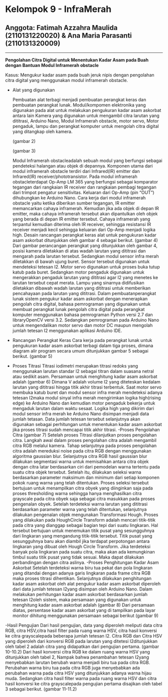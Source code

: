 # Kelompok 9 - InfraMerah
## Anggota: Fatimah Azzahra Maulida (2110131220020) & Ana Maria Parasanti (2110131320009)

---
**Pengolahan Citra Digital untuk Menentukan Kadar Asam pada Buah dengan Bantuan Modul Inframerah obstacle**

Kasus: Mengukur kadar asam pada buah jeruk nipis dengan pengolahan citra digital yang menggunakan modul inframerah obstacle.

- Alat yang digunakan

  Pembuatan   alat   terbagi   menjadi   pembuatan perangkat   keras   dan   pembuatan   perangkat lunak.    Modul/kompomen    elektronika    yang digunakan pada alat untuk melakukan pengukuran  kadar  asam  askorbat  antara  lain Kamera yang digunakan untuk mengambil citra larutan  yang  dititrasi,  Arduino  Nano,  Modul Inframerah obstacle,    motor    servo,    Motor pengaduk,   lampu   dan   perangkat komputer untuk  mengolah  citra digital  yang  ditangkap oleh kamera.

  (gambar 2)

  (gambar 3)

  Modul   Inframerah obstacleadalah    sebuah modul    yang    berfungsi    sebagai    pendeteksi halangan  atau  objek  di  depannya.  Komponen utama  dari  modul  inframerah obstacle terdiri dari Infrared(IR) emitter dan Infrared(IR) receiver/phototransistor. Pada modul inframerah obstacleterdapat  Op-Amp  LM  365 yang  berfungsi  sebagai  komparator  tegangan dari   rangkaian   IR receiver dan   rangkaian pembagi    tegangan    dari trimpot    pengatur sensitivitas.    Keluaran    dari    Op-Amp (pin “OUT”) dihubungkan ke Arduino Nano.
Cara kerja dari modul inframerah obstacle yaitu ketika  diberikan  sumber  tegangan,  IR emitter memancarkan   cahaya   inframerah.   Kemudian jika ada objek di depan IR emitter, maka cahaya inframerah   tersebut   akan   dipantulkan   oleh objek yang berada di depan IR emitter tersebut. Cahaya   inframerah  yang   terpantul   kemudian diterima  oleh  IR receiver,  sehingga  resistansi IR receiver menjadi  kecil  sehingga  keluaran dari Op-Amp menjadi logika  high. Desain  rancangan  perangkat  keras  alat  untuk pengukuran  kadar  asam  askorbat  ditunjukkan oleh gambar 4 sebagai berikut.
(gambar 4)
Dari    gambar    perancangan    perangkat    yang ditunjukkan   oleh   gambar   4,   posisi   kamera diletakkan  di  atas  wadah  larutan  yang  dititrasi dan mengarah pada larutan tersebut. Sedangkan modul  sensor  infra  merah  diletakkan  di  bawah ujung  buret.  Sensor  tersebut  digunakan  untuk mendeteksi  tetesan  I2.  Motor  servo  digunakan untuk   proses   buka   tutup   katub   pada   buret. Sedangkan  motor  pengaduk  digunakan  untuk mengerakkan  pengaduk  larutan  yang  dititrasi agar  I2 yang  menetes  ke  larutan  tersebut  cepat merata.    Lampu    yang    sinarnya    didifusikan diletakkan dibawah wadah larutan yang dititrasi untuk  memberikan  pencahayaan  pada  larutan yang dititrasi.
Dalam    pembuatanperangkat    lunak    sistem pengukur kadar asam askorbat dengan menerapkan   pengolah   citra   digital,   bahasa pemrograman  yang  digunakan  untuk  membuat perangkat   lunak   pengolah   citra   digital   pada perangkat komputer    menggunakan    bahasa pemrograman   Python   versi   2.7   dan libraryOpenCV  versi  3.2.  Sedangkan  pemrograman pada    Arduino    Nano    untuk mengendalikan motor  servo  dan  motor  DC  maupun  mengolah jumlah    tetesan     I2 menggunakan aplikasi Arduino IDE.

- Rancangan Perangkat Keras
Cara    kerja    pada    perangkat    lunak    untuk pengukuran  kadar  asam askorbat  terbagi  dalam tiga proses, dimana diagram alir program secara umum ditunjukkan gambar 5 sebagai berikut.
(gambar 5)

- Proses Titrasi
Titrasi  iodimetri merupakan  titrasi  redoks  yang menggunakan  larutan  standar  I2 sebagai  titran dalam  suasana  netral  atau  sedikit  asam. Persamaan  untuk  menghitung  kadar asam askorbat adalah
(gambar 6)
Dimana V adalah  volume  I2 yang  diteteskan kedalam larutan yang dititrasi hingga titik akhir titrasi terbentuk. Saat  motor  servo  membuka  katub  buret  dan modul  sensor  infra  merah mendeteksi  adanya tetesan   I2maka   modul   sinyal   infra   merah mengirimkan   logika high(rising   edge)   ke Arduino  Nano  dan  kemudian  motor  pengaduk bekerja  untuk  mengaduk  larutan  dalam  waktu sesaat.  Logika  high  yang  dikirim  dari  modul sensor  infra  merah  ke  Arduino  Nano  disimpan menjadi   data   jumlah   tetasan.   Data   jumlah tetesan   tersebut   selanjutnya   akan   digunakan sebagai  perhitungan  untuk  menentukan  kadar asam    askorbat    jika    proses    titrasi    sudah mencapai titik akhir titrasi.
-Proses Pengolahan Citra
(gambar 7)
Setelah    proses    Titrasi    dilanjutkan    proses pengolahan  citra.  Langkah  awal  dalam  proses pengolahan  citra  adalah  mengambil  citra  RGB melalui  kamera. Tahap selanjutnya pada proses pengolahan citra adalah mereduksi noise pada    citra    RGB    dengan menggunakan algoritma gaussian blur. Selanjutnya   citra   RGB   hasil gaussian   blur dilakukan segmentasi warna untuk memisahkan antara citra objek dengan citra latar berdasarkan ciri  dari  pemodelan  warna  tertentu  pada  suatu citra  objek  tersebut. Setelah itu, dilakukan seleksi warna  berdasarkan  parameter  maksimum  dan minimum  dari  setiap  komponen  pokok ruang warna yang telah   ditentukan. Proses seleksi  tersebut  bertujuan  untuk  menampilkan citra  obyek  yang  diinginkan  saja  pada  proses thresholding warna sehingga hanya menghasilkan  citra grayscale pada  citra  obyek saja    sebagai    citra    masukkan    pada    proses pengenalan obyek. Setelah  terdeteksi  warna  larutan  yang  dititrasi berdasarkan    parameter    warna    yang    telah ditentukan,  selanjutnya  dilakukan  pengenalan objek mengunakan Transformasi Hough. Proses   yang   dilakukan   pada HoughCircle Transform adalah  mencari  titik-titik  pada  citra yang  dianggap  sebagai  bagian  tepi  dari  suatu lingkaran. Hal tersebut bertujuan untuk menemukan titik  pusat  yang  sesungguhnya  dari  lingkaran yang   mengandung   titik-titik   tersebut.   Titik pusat  yang  sesungguhnya  baru  akan  diambil jika terdapat perpotongan antara lingkaran yang dibuat   oleh Hough   Circle   Transform.   Jika terdeteksi  banyak  pola  lingkaran  pada  suatu citra, maka akan ada kemungkinan timbul suatu titik   pusat   yang   tidak   sesuai.   Maka   dapat dilakukan  perbandingan  dengan  citra  aslinya.
-Proses Penghitungan Kadar Asam Askorbat
Setelah terdeteksi warna biru tua pekat dan pola lingkaran  yang  ditandai  dengan  adanya  garis lingkaran  pada  frame  citra  RGB  maka  proses titrasi dihentikan. Selanjutnya dilakukan penghitungan  kadar  asam  askorbat  oleh  alat pengukur  kadar  asam  askorbat  diperoleh  dari data   jumlah   tetesan   I2yang   disimpan   oleh Arduino Nano. 
Dalam   melakukan   perhitungan kadar   asam askorbat   berdasarkan   jumlah   tetesan   I2oleh sistem, maka persamaan yang digunakan untuk menghitung kadar asam askorbat adalah
(gambar 8)
Dari persamaan diatas, persentase kadar asam askorbat yang di tampilkan pada layar monitor dihitung menggunakan persamaan sebagai berikut
(gambar 9)

-Hasil Pengujian
Dari   hasil   pengujian,   data   yang diperoleh meliputi  data  citra  RGB,  citra  HSV,citra  hasil filter   pada   ruang   warna   HSV,   citra   hasil konversi   ke   citra grayscalepada   beberapa jumlah  tetesan  I2. Citra  RGB  dan  Citra  HSV yang diperoleh dari  konversi RGB pada larutan yang  ditetesi  I2ditunjukkan  oleh  tabel  2  adalah citra yang didapatkan dari pengujian pertama. 
(gambar 10-10.2)
Dari  hasil  konversi  citra  RGB  ke  dalam  ruang warna  HSV   yang  ditunjukkan  oleh  tabel   2, Nampak  bahwa  penambahan  tetesan  I2yang menyebabkan  larutan  berubah  warna  menjadi biru  tua  pada  citra  RGB.  Perubahan  warna  biru tua  pada   citra  RGB  juga  menyebabkan  ada perubahan    warna    pada    citra    HSV    yang ditunjukkan     adanya     warna     hijau     muda.
Sedangkan  citra  hasil  filter  warna  pada  ruang warna  HSV  dan  citra  hasil  konversi  ke  citra grayscalepada   pengujian   pertama   disajikan oleh tabel 3 sebagai berikut.
(gambar 11-11.2)
